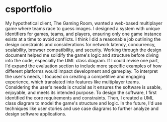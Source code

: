 # csportfolio

My hypothetical client, The Gaming Room, wanted a web-based multiplayer game where teams race to guess images.  I designed a system with unique identifiers for games, teams, and players, ensuring only one game instance exists at a time to avoid conflicts.  I think I did a reasonable job outlining the design constraints and considerations for network latency, concurrency, scalability, browser compatibility, and security.  Working through the design document helped me solidify the game's logic and structure before diving into the code, especially the UML class diagram.  If I could revise one part, I'd expand the evaluation section to include more specific examples of how different platforms would impact development and gameplay.  To interpret the user's needs, I focused on creating a competitive and engaging experience, which translated into features like multiplayer teams.  Considering the user's needs is crucial as it ensures the software is usable, enjoyable, and meets its intended purpose.  To design the software, I first identified the core requirements and constraints.  Then, I created a UML class diagram to model the game's structure and logic.  In the future, I'd use techniques like user stories and use case diagrams to further analyze and design software applications.   
